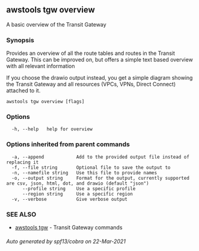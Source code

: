 ## awstools tgw overview

A basic overview of the Transit Gateway

### Synopsis

Provides an overview of all the route tables and routes in the Transit Gateway.
This can be improved on, but offers a simple text based overview with all relevant information

If you choose the drawio output instead, you get a simple diagram showing the Transit Gateway and all resources (VPCs, VPNs, Direct Connect) attached to it.
	

```
awstools tgw overview [flags]
```

### Options

```
  -h, --help   help for overview
```

### Options inherited from parent commands

```
  -a, --append            Add to the provided output file instead of replacing it
  -f, --file string       Optional file to save the output to
  -n, --namefile string   Use this file to provide names
  -o, --output string     Format for the output, currently supported are csv, json, html, dot, and drawio (default "json")
      --profile string    Use a specific profile
      --region string     Use a specific region
  -v, --verbose           Give verbose output
```

### SEE ALSO

* [awstools tgw](awstools_tgw.md)	 - Transit Gateway commands

###### Auto generated by spf13/cobra on 22-Mar-2021
